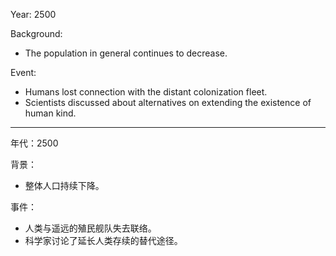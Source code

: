 Year: 2500

Background:
* The population in general continues to decrease.

Event:
* Humans lost connection with the distant colonization fleet.
* Scientists discussed about alternatives on extending the existence of human kind.

***

年代：2500

背景：
* 整体人口持续下降。

事件：
* 人类与遥远的殖民舰队失去联络。
* 科学家讨论了延长人类存续的替代途径。
